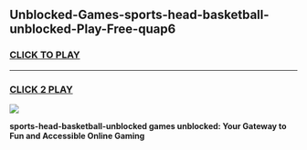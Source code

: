 
## Unblocked-Games-sports-head-basketball-unblocked-Play-Free-quap6
<h3>
<a href="https://premium76.site?title=sports-head-basketball-unblocked&ref=10A">CLICK TO PLAY</a></h3>
<hr>

<h3>
<a href="https://premium76.site?title=sports-head-basketball-unblocked&ref=10A">CLICK 2 PLAY</a>
  
</h3>

<a href="https://premium76.site?title=sports-head-basketball-unblocked&ref=10A"><img src="https://clearcache.store/games.png"></a>


**sports-head-basketball-unblocked games unblocked: Your Gateway to Fun and Accessible Online Gaming**
